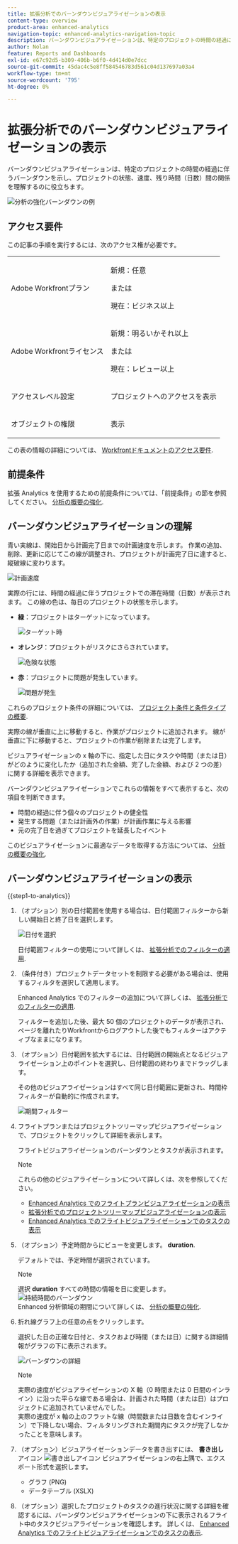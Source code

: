 ```yaml
---
title: 拡張分析でのバーンダウンビジュアライゼーションの表示
content-type: overview
product-area: enhanced-analytics
navigation-topic: enhanced-analytics-navigation-topic
description: バーンダウンビジュアライゼーションは、特定のプロジェクトの時間の経過に伴うバーンダウンを示し、プロジェクトの状態、速度、残り時間（日数）間の関係を理解するのに役立ちます。
author: Nolan
feature: Reports and Dashboards
exl-id: e67c92d5-b309-406b-b6f0-4d414d0e7dcc
source-git-commit: 45dac4c5e8ff584546783d561c04d137697a03a4
workflow-type: tm+mt
source-wordcount: '795'
ht-degree: 0%

---
```


# 拡張分析でのバーンダウンビジュアライゼーションの表示

<!-- Audited: 12/2023 -->

バーンダウンビジュアライゼーションは、特定のプロジェクトの時間の経過に伴うバーンダウンを示し、プロジェクトの状態、速度、残り時間（日数）間の関係を理解するのに役立ちます。

![分析の強化バーンダウンの例](assets/burndown120623.png)

## アクセス要件

この記事の手順を実行するには、次のアクセス権が必要です。

<table style="table-layout:auto"> 
 <col> 
 <col> 
 <tbody> 
  <tr> 
   <td role="rowheader">Adobe Workfrontプラン</td> 
   <td>
      <p>新規：任意</p>
      <p>または</p>
      <p>現在：ビジネス以上</p></td>
  </tr> 
  <tr> 
   <td role="rowheader">Adobe Workfrontライセンス</td> 
   <td>
      <p>新規：明るいかそれ以上</p>
      <p>または</p>
      <p>現在：レビュー以上</p>
   </td> 
  </tr> 
  <tr> 
   <td role="rowheader">アクセスレベル設定</td> 
   <td> <p>プロジェクトへのアクセスを表示</p> </td> 
  </tr> 
  <tr> 
   <td role="rowheader">オブジェクトの権限</td> 
   <td> <p>表示</p> </td>
  </tr> 
 </tbody> 
</table>

この表の情報の詳細については、 [Workfrontドキュメントのアクセス要件](/help/quicksilver/administration-and-setup/add-users/access-levels-and-object-permissions/access-level-requirements-in-documentation.md).

## 前提条件

拡張 Analytics を使用するための前提条件については、「前提条件」の節を参照してください。 [分析の概要の強化](../enhanced-analytics/enhanced-analytics-overview.md).

## バーンダウンビジュアライゼーションの理解

青い実線は、開始日から計画完了日までの計画速度を示します。 作業の追加、削除、更新に応じてこの線が調整され、プロジェクトが計画完了日に達すると、縦破線に変わります。

![計画速度](assets/burndown-planned-line.png)

実際の行には、時間の経過に伴うプロジェクトでの滞在時間（日数）が表示されます。 この線の色は、毎日のプロジェクトの状態を示します。

* **緑**：プロジェクトはターゲットになっています。

  ![ターゲット時](assets/burndown-green.png)

* **オレンジ**：プロジェクトがリスクにさらされています。

  ![危険な状態](assets/burndown-orange.png)

* **赤**：プロジェクトに問題が発生しています。

  ![問題が発生](assets/burndown-red.png)

これらのプロジェクト条件の詳細については、 [プロジェクト条件と条件タイプの概要](../manage-work/projects/manage-projects/project-condition-and-condition-type.md).

実際の線が垂直に上に移動すると、作業がプロジェクトに追加されます。 線が垂直に下に移動すると、プロジェクトの作業が削除または完了します。

ビジュアライゼーションの x 軸の下に、指定した日にタスクや時間（または日）がどのように変化したか（追加された金額、完了した金額、および 2 つの差）に関する詳細を表示できます。

バーンダウンビジュアライゼーションでこれらの情報をすべて表示すると、次の項目を判断できます。

* 時間の経過に伴う個々のプロジェクトの健全性
* 発生する問題（または計画外の作業）が計画作業に与える影響
* 元の完了日を過ぎてプロジェクトを延長したイベント

このビジュアライゼーションに最適なデータを取得する方法については、 [分析の概要の強化](../enhanced-analytics/enhanced-analytics-overview.md).

## バーンダウンビジュアライゼーションの表示

{{step1-to-analytics}}

1. （オプション）別の日付範囲を使用する場合は、日付範囲フィルターから新しい開始日と終了日を選択します。

   ![日付を選択](assets/filters-select-date-range-350x344.png)

   日付範囲フィルターの使用について詳しくは、 [拡張分析でのフィルターの適用](../enhanced-analytics/use-enhanced-analytics-filters.md).

1. （条件付き）プロジェクトデータセットを制限する必要がある場合は、使用するフィルタを選択して適用します。

   Enhanced Analytics でのフィルターの追加について詳しくは、 [拡張分析でのフィルターの適用](../enhanced-analytics/use-enhanced-analytics-filters.md).

   フィルターを追加した後、最大 50 個のプロジェクトのデータが表示され、ページを離れたりWorkfrontからログアウトした後でもフィルターはアクティブなままになります。

1. （オプション）日付範囲を拡大するには、日付範囲の開始点となるビジュアライゼーション上のポイントを選択し、日付範囲の終わりまでドラッグします。

   その他のビジュアライゼーションはすべて同じ日付範囲に更新され、時間枠フィルターが自動的に作成されます。

   ![期間フィルター](assets/timeframe-filter-350x220.png)

1. フライトプランまたはプロジェクトツリーマップビジュアライゼーションで、プロジェクトをクリックして詳細を表示します。

   フライトビジュアライゼーションのバーンダウンとタスクが表示されます。

   >[!NOTE]
   >
   >これらの他のビジュアライゼーションについて詳しくは、次を参照してください。
   >
   >   * [Enhanced Analytics でのフライトプランビジュアライゼーションの表示](../enhanced-analytics/flight-plan-overview.md)
   >   * [拡張分析でのプロジェクトツリーマップビジュアライゼーションの表示](../enhanced-analytics/project-treemap-overview.md)
   >   * [Enhanced Analytics でのフライトビジュアライゼーションでのタスクの表示](../enhanced-analytics/tasks-in-flight-overview.md)
   >

1. （オプション）予定時間からにビューを変更します。 **duration**.

   デフォルトでは、予定時間が選択されています。

   >[!NOTE]
   >
   >選択 **duration** すべての時間の情報を日に変更します。\
   >![持続時間のバーンダウン](assets/duration-burndown-350x112.png)\
   >Enhanced 分析領域の期間について詳しくは、 [分析の概要の強化](../enhanced-analytics/enhanced-analytics-overview.md#duration-view).

1. 折れ線グラフ上の任意の点をクリックします。

   選択した日の正確な日付と、タスクおよび時間（または日）に関する詳細情報がグラフの下に表示されます。

   ![バーンダウンの詳細](assets/burndown-task-and-hour-changes-350x121.png)

   >[!NOTE]
   >
   >実際の速度がビジュアライゼーションの X 軸（0 時間または 0 日間のインライン）に沿った平らな線である場合は、計画された時間（または日）はプロジェクトに追加されていませんでした。\
   >実際の速度が x 軸の上のフラットな線（時間数または日数を含むインライン）で下降しない場合、フィルタリングされた期間内にタスクが完了しなかったことを意味します。

1. （オプション）ビジュアライゼーションデータを書き出すには、 **書き出し** アイコン ![書き出しアイコン](assets/export.png) ビジュアライゼーションの右上隅で、エクスポート形式を選択します。

   * グラフ (PNG)
   * データテーブル (XSLX)

1. （オプション）選択したプロジェクトのタスクの進行状況に関する詳細を確認するには、バーンダウンビジュアライゼーションの下に表示されるフライト中のタスクビジュアライゼーションを確認します。 詳しくは、 [Enhanced Analytics でのフライトビジュアライゼーションでのタスクの表示](/help/quicksilver/enhanced-analytics/tasks-in-flight-overview.md).
